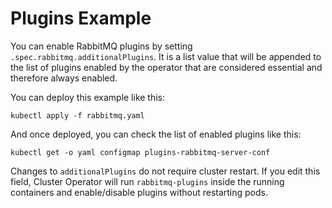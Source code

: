 # Plugins Example

You can enable RabbitMQ plugins by setting `.spec.rabbitmq.additionalPlugins`. It is a list value that will be appended to the list of plugins enabled by the operator that are considered essential and therefore always enabled.

You can deploy this example like this:

```shell
kubectl apply -f rabbitmq.yaml
```

And once deployed, you can check the list of enabled plugins like this:

```shell
kubectl get -o yaml configmap plugins-rabbitmq-server-conf
```

Changes to `additionalPlugins` do not require cluster restart. If you edit this field, Cluster Operator will run `rabbitmq-plugins` inside the running containers and enable/disable plugins without restarting pods.
